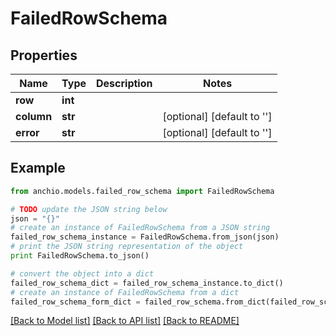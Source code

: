 # FailedRowSchema


## Properties

Name | Type | Description | Notes
------------ | ------------- | ------------- | -------------
**row** | **int** |  | 
**column** | **str** |  | [optional] [default to '']
**error** | **str** |  | [optional] [default to '']

## Example

```python
from anchio.models.failed_row_schema import FailedRowSchema

# TODO update the JSON string below
json = "{}"
# create an instance of FailedRowSchema from a JSON string
failed_row_schema_instance = FailedRowSchema.from_json(json)
# print the JSON string representation of the object
print FailedRowSchema.to_json()

# convert the object into a dict
failed_row_schema_dict = failed_row_schema_instance.to_dict()
# create an instance of FailedRowSchema from a dict
failed_row_schema_form_dict = failed_row_schema.from_dict(failed_row_schema_dict)
```
[[Back to Model list]](../README.md#documentation-for-models) [[Back to API list]](../README.md#documentation-for-api-endpoints) [[Back to README]](../README.md)


